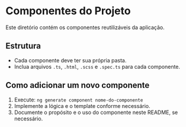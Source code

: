 # Componentes do Projeto

Este diretório contém os componentes reutilizáveis da aplicação.

## Estrutura

- Cada componente deve ter sua própria pasta.
- Inclua arquivos `.ts`, `.html`, `.scss` e `.spec.ts` para cada componente.

## Como adicionar um novo componente

1. Execute: `ng generate component nome-do-componente`
2. Implemente a lógica e o template conforme necessário.
3. Documente o propósito e o uso do componente neste README, se necessário.
